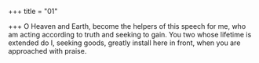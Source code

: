 +++
title = "01"

+++
O Heaven and Earth, become the helpers of this speech for me, who am  acting according to truth and seeking to gain.
You two whose lifetime is extended do I, seeking goods, greatly install  here in front, when you are approached with praise.